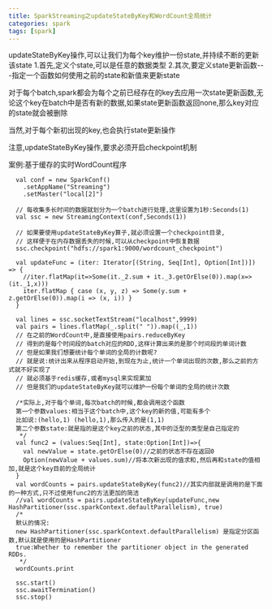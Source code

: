 ```yaml
---
title: SparkStreaming之updateStateByKey和WordCount全局统计
categories: spark  
tags: [spark]
---
```



updateStateByKey操作,可以让我们为每个key维护一份state,并持续不断的更新该state
1.首先,定义个state,可以是任意的数据类型
2.其次,要定义state更新函数---指定一个函数如何使用之前的state和新值来更新state

对于每个batch,spark都会为每个之前已经存在的key去应用一次state更新函数,无论这个key在batch中是否有新的数据,如果state更新函数返回none,那么key对应的state就会被删除

当然,对于每个新初出现的key,也会执行state更新操作

注意,updateStateByKey操作,要求必须开启checkpoint机制

案例:基于缓存的实时WordCount程序
```
  val conf = new SparkConf()
    .setAppName("Streaming")
    .setMaster("local[2]")

  // 每收集多长时间的数据就划分为一个batch进行处理,这里设置为1秒:Seconds(1)
  val ssc = new StreamingContext(conf,Seconds(1))

  // 如果要使用updateStateByKey算子,就必须设置一个checkpoint目录,
  // 这样便于在内存数据丢失的时候,可以从checkpoint中恢复数据
  ssc.checkpoint("hdfs://spark1:9000/wordcount_checkpoint")

  val updateFunc = (iter: Iterator[(String, Seq[Int], Option[Int])]) => {
    //iter.flatMap(it=>Some(it._2.sum + it._3.getOrElse(0)).map(x=>(it._1,x)))
    iter.flatMap { case (x, y, z) => Some(y.sum + z.getOrElse(0)).map(i => (x, i)) }
  }

  val lines = ssc.socketTextStream("localhost",9999)
  val pairs = lines.flatMap(_.split(" ")).map((_,1))
  // 在之前的WordCount中,是直接使用pairs.reduceByKey
  // 得到的是每个时间段的batch对应的RDD,这样计算出来的是那个时间段的单词计数
  // 但是如果我们想要统计每个单词的全局的计数呢?
  // 就是说:统计出来从程序启动开始,到现在为止,统计一个单词出现的次数,那么之前的方式就不好实现了
  // 就必须基于redis缓存,或者mysql来实现累加
  // 但是我们的updateStateByKey就可以维护一份每个单词的全局的统计次数

  /*实际上,对于每个单词,每次batch的时候,都会调用这个函数
  第一个参数values:相当于这个batch中,这个key的新的值,可能有多个
  比如说:(hello,1) (hello,1),那么传入的是(1,1)
  第二个参数state:就是指的是这个key之前的状态,其中的泛型的类型是自己指定的
   */
  val func2 = (values:Seq[Int], state:Option[Int])=>{
    val newValue = state.getOrElse(0)//之前的状态不存在返回0
    Option(newValue + values.sum)//将本次新出现的值求和,然后再和state的值相加,就是这个key目前的全局统计
  }
  val wordCounts = pairs.updateStateByKey(func2)//其实内部就是调用的是下面的一种方式,只不过使用func2的方法更加的简洁
  //val wordCounts = pairs.updateStateByKey(updateFunc,new HashPartitioner(ssc.sparkContext.defaultParallelism), true)
  /*
  默认的情况:
  new HashPartitioner(ssc.sparkContext.defaultParallelism) 是指定分区函数,默认就是使用的是HashPartitioner
  true:Whether to remember the partitioner object in the generated RDDs.
   */
  wordCounts.print

  ssc.start()
  ssc.awaitTermination()
  ssc.stop()

```





